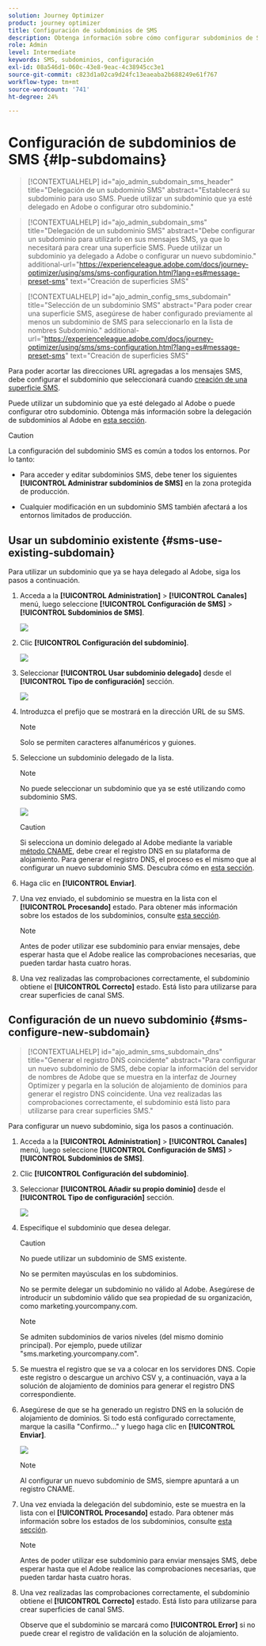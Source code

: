 ```yaml
---
solution: Journey Optimizer
product: journey optimizer
title: Configuración de subdominios de SMS
description: Obtenga información sobre cómo configurar subdominios de SMS con Journey Optimizer
role: Admin
level: Intermediate
keywords: SMS, subdominios, configuración
exl-id: 08a546d1-060c-43e8-9eac-4c38945cc3e1
source-git-commit: c823d1a02ca9d24fc13eaeaba2b688249e61f767
workflow-type: tm+mt
source-wordcount: '741'
ht-degree: 24%

---
```


# Configuración de subdominios de SMS {#lp-subdomains}

>[!CONTEXTUALHELP]
>id="ajo_admin_subdomain_sms_header"
>title="Delegación de un subdominio SMS"
>abstract="Establecerá su subdominio para uso SMS. Puede utilizar un subdominio que ya esté delegado en Adobe o configurar otro subdominio."

>[!CONTEXTUALHELP]
>id="ajo_admin_subdomain_sms"
>title="Delegación de un subdominio SMS"
>abstract="Debe configurar un subdominio para utilizarlo en sus mensajes SMS, ya que lo necesitará para crear una superficie SMS. Puede utilizar un subdominio ya delegado a Adobe o configurar un nuevo subdominio."
>additional-url="https://experienceleague.adobe.com/docs/journey-optimizer/using/sms/sms-configuration.html?lang=es#message-preset-sms" text="Creación de superficies SMS"

>[!CONTEXTUALHELP]
>id="ajo_admin_config_sms_subdomain"
>title="Selección de un subdominio SMS"
>abstract="Para poder crear una superficie SMS, asegúrese de haber configurado previamente al menos un subdominio de SMS para seleccionarlo en la lista de nombres Subdominio."
>additional-url="https://experienceleague.adobe.com/docs/journey-optimizer/using/sms/sms-configuration.html?lang=es#message-preset-sms" text="Creación de superficies SMS"

Para poder acortar las direcciones URL agregadas a los mensajes SMS, debe configurar el subdominio que seleccionará cuando [creación de una superficie SMS](sms-configuration.md#message-preset-sms).

Puede utilizar un subdominio que ya esté delegado al Adobe o puede configurar otro subdominio. Obtenga más información sobre la delegación de subdominios al Adobe en [esta sección](../configuration/delegate-subdomain.md).

>[!CAUTION]
>
>La configuración del subdominio SMS es común a todos los entornos. Por lo tanto:
>
>* Para acceder y editar subdominios SMS, debe tener los siguientes **[!UICONTROL Administrar subdominios de SMS]** en la zona protegida de producción.
>
> * Cualquier modificación en un subdominio SMS también afectará a los entornos limitados de producción.

## Usar un subdominio existente {#sms-use-existing-subdomain}

Para utilizar un subdominio que ya se haya delegado al Adobe, siga los pasos a continuación.

1. Acceda a la **[!UICONTROL Administration]** > **[!UICONTROL Canales]** menú, luego seleccione **[!UICONTROL Configuración de SMS]** > **[!UICONTROL Subdominios de SMS]**.

   ![](assets/sms_access-subdomains.png)

1. Clic **[!UICONTROL Configuración del subdominio]**.

   ![](assets/sms_set-up-subdomain.png)

1. Seleccionar **[!UICONTROL Usar subdominio delegado]** desde el **[!UICONTROL Tipo de configuración]** sección.

   ![](assets/sms_use-delegated-subdomain.png)

1. Introduzca el prefijo que se mostrará en la dirección URL de su SMS.

   >[!NOTE]
   >
   >Solo se permiten caracteres alfanuméricos y guiones.

1. Seleccione un subdominio delegado de la lista.

   >[!NOTE]
   >
   >No puede seleccionar un subdominio que ya se esté utilizando como subdominio SMS.

   <!--Capital letters are not allowed in subdomains. TBC by PM-->

   ![](assets/sms_prefix-and-subdomain.png)

   <!--Note that you cannot use multiple delegated subdomains of the same parent domain. For example, if 'marketing1.yourcompany.com' is already delegated to Adobe for your SMS messages, you will not be able to use 'marketing2.yourcompany.com'. However, multi-level subdomains being supported for SMS, you may proceed using a subdomain of 'marketing1.yourcompany.com' (such as 'email.marketing1.yourcompany.com'), or a different parent domain.-->

   >[!CAUTION]
   >
   >Si selecciona un dominio delegado al Adobe mediante la variable [método CNAME](../configuration/delegate-subdomain.md#cname-subdomain-delegation), debe crear el registro DNS en su plataforma de alojamiento. Para generar el registro DNS, el proceso es el mismo que al configurar un nuevo subdominio SMS. Descubra cómo en [esta sección](#sms-configure-new-subdomain).

1. Haga clic en **[!UICONTROL Enviar]**.

1. Una vez enviado, el subdominio se muestra en la lista con el **[!UICONTROL Procesando]** estado. Para obtener más información sobre los estados de los subdominios, consulte [esta sección](../configuration/about-subdomain-delegation.md#access-delegated-subdomains).<!--Same statuses?-->

   >[!NOTE]
   >
   >Antes de poder utilizar ese subdominio para enviar mensajes, debe esperar hasta que el Adobe realice las comprobaciones necesarias, que pueden tardar hasta cuatro horas.<!--Learn more in [this section](delegate-subdomain.md#subdomain-validation).-->

1. Una vez realizadas las comprobaciones correctamente, el subdominio obtiene el **[!UICONTROL Correcto]** estado. Está listo para utilizarse para crear superficies de canal SMS.

## Configuración de un nuevo subdominio {#sms-configure-new-subdomain}

>[!CONTEXTUALHELP]
>id="ajo_admin_sms_subdomain_dns"
>title="Generar el registro DNS coincidente"
>abstract="Para configurar un nuevo subdominio de SMS, debe copiar la información del servidor de nombres de Adobe que se muestra en la interfaz de Journey Optimizer y pegarla en la solución de alojamiento de dominios para generar el registro DNS coincidente. Una vez realizadas las comprobaciones correctamente, el subdominio está listo para utilizarse para crear superficies SMS."

Para configurar un nuevo subdominio, siga los pasos a continuación.

1. Acceda a la **[!UICONTROL Administration]** > **[!UICONTROL Canales]** menú, luego seleccione **[!UICONTROL Configuración de SMS]** > **[!UICONTROL Subdominios de SMS]**.

1. Clic **[!UICONTROL Configuración del subdominio]**.

1. Seleccionar **[!UICONTROL Añadir su propio dominio]** desde el **[!UICONTROL Tipo de configuración]** sección.

   ![](assets/sms_add-your-own-subdomain.png)

1. Especifique el subdominio que desea delegar.

   >[!CAUTION]
   >
   >No puede utilizar un subdominio de SMS existente.
   >
   >No se permiten mayúsculas en los subdominios.

   No se permite delegar un subdominio no válido al Adobe. Asegúrese de introducir un subdominio válido que sea propiedad de su organización, como marketing.yourcompany.com.

   >[!NOTE]
   >
   >Se admiten subdominios de varios niveles (del mismo dominio principal). Por ejemplo, puede utilizar &quot;sms.marketing.yourcompany.com&quot;.

1. Se muestra el registro que se va a colocar en los servidores DNS. Copie este registro o descargue un archivo CSV y, a continuación, vaya a la solución de alojamiento de dominios para generar el registro DNS correspondiente.

1. Asegúrese de que se ha generado un registro DNS en la solución de alojamiento de dominios. Si todo está configurado correctamente, marque la casilla &quot;Confirmo...&quot; y luego haga clic en **[!UICONTROL Enviar]**.

   ![](assets/sms_add-your-own-subdomain-confirm.png)

   >[!NOTE]
   >
   >Al configurar un nuevo subdominio de SMS, siempre apuntará a un registro CNAME.

1. Una vez enviada la delegación del subdominio, este se muestra en la lista con el **[!UICONTROL Procesando]** estado. Para obtener más información sobre los estados de los subdominios, consulte [esta sección](../configuration/about-subdomain-delegation.md#access-delegated-subdomains).<!--Same statuses?-->

   >[!NOTE]
   >
   >Antes de poder utilizar ese subdominio para enviar mensajes SMS, debe esperar hasta que el Adobe realice las comprobaciones necesarias, que pueden tardar hasta cuatro horas.<!--Learn more in [this section](#subdomain-validation).-->

1. Una vez realizadas las comprobaciones correctamente, el subdominio obtiene el **[!UICONTROL Correcto]** estado. Está listo para utilizarse para crear superficies de canal SMS.

   Observe que el subdominio se marcará como **[!UICONTROL Error]** si no puede crear el registro de validación en la solución de alojamiento.
